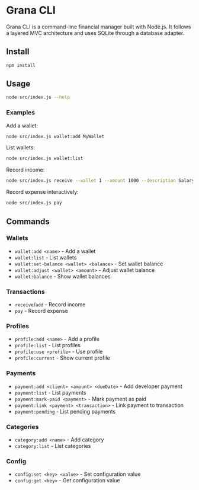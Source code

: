 # Grana CLI

Grana CLI is a command-line financial manager built with Node.js. It follows a layered MVC architecture and uses SQLite through a database adapter.

## Install

```bash
npm install
```

## Usage

```bash
node src/index.js --help
```

### Examples

Add a wallet:

```bash
node src/index.js wallet:add MyWallet
```

List wallets:

```bash
node src/index.js wallet:list
```

Record income:

```bash
node src/index.js receive --wallet 1 --amount 1000 --description Salary
```

Record expense interactively:

```bash
node src/index.js pay
```

## Commands

### Wallets

- `wallet:add <name>` - Add a wallet
- `wallet:list` - List wallets
- `wallet:set-balance <wallet> <balance>` - Set wallet balance
- `wallet:adjust <wallet> <amount>` - Adjust wallet balance
- `wallet:balance` - Show wallet balances

### Transactions

- `receive`/`add` - Record income
- `pay` - Record expense

### Profiles

- `profile:add <name>` - Add a profile
- `profile:list` - List profiles
- `profile:use <profile>` - Use profile
- `profile:current` - Show current profile

### Payments

- `payment:add <client> <amount> <dueDate>` - Add developer payment
- `payment:list` - List payments
- `payment:mark-paid <payment>` - Mark payment as paid
- `payment:link <payment> <transaction>` - Link payment to transaction
- `payment:pending` - List pending payments

### Categories

- `category:add <name>` - Add category
- `category:list` - List categories

### Config

- `config:set <key> <value>` - Set configuration value
- `config:get <key>` - Get configuration value
